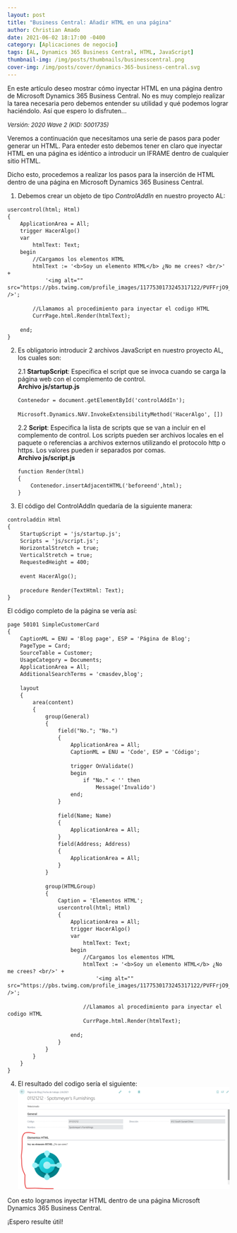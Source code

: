 ```yaml
---
layout: post
title: "Business Central: Añadir HTML en una página"
author: Christian Amado
date: 2021-06-02 18:17:00 -0400
category: [Aplicaciones de negocio]
tags: [AL, Dynamics 365 Business Central, HTML, JavaScript]
thumbnail-img: /img/posts/thumbnails/businesscentral.png
cover-img: /img/posts/cover/dynamics-365-business-central.svg
---
```


En este artículo deseo mostrar cómo inyectar HTML en una página dentro de Microsoft Dynamics 365 Business Central. No es muy complejo realizar la tarea necesaria pero debemos entender su utilidad y qué podemos lograr haciéndolo. Así que espero lo disfruten...

<!--more-->
*<font size="2">Versión: 2020 Wave 2 (KID: 5001735)</font>*

Veremos a continuación que necesitamos una serie de pasos para poder generar un HTML. Para enteder esto debemos tener en claro que inyectar HTML en una página es idéntico a introducir un IFRAME dentro de cualquier sitio HTML.  

Dicho esto, procedemos a realizar los pasos para la inserción de HTML dentro de una página en Microsoft Dynamics 365 Business Central.  

1. Debemos crear un objeto de tipo *ControlAddIn* en nuestro proyecto AL:  
```
usercontrol(html; Html)
{
    ApplicationArea = All;
    trigger HacerAlgo()
    var
        htmlText: Text;
    begin
        //Cargamos los elementos HTML
        htmlText := '<b>Soy un elemento HTML</b> ¿No me crees? <br/>' +
            '<img alt="" src="https://pbs.twimg.com/profile_images/1177530173245317122/PVFFrjO9_400x400.png" />';

        //Llamamos al procedimiento para inyectar el codigo HTML
        CurrPage.html.Render(htmlText);

    end;
}
```
2. Es obligatorio introducir 2 archivos JavaScript en nuestro proyecto AL, los cuales son:  

    2.1 **StartupScript**: Especifica el script que se invoca cuando se carga la página web con el complemento de control.  
    **Archivo js/startup.js**
    ```
    Contenedor = document.getElementById('controlAddIn');

    Microsoft.Dynamics.NAV.InvokeExtensibilityMethod('HacerAlgo', [])
    ```
    2.2 **Script**: Especifica la lista de scripts que se van a incluir en el complemento de control. Los scripts pueden ser archivos locales en el paquete o referencias a archivos externos utilizando el protocolo http o https. Los valores pueden ir separados por comas.  
    **Archivo js/script.js**
    ```
    function Render(html)
    {
        Contenedor.insertAdjacentHTML('beforeend',html);
    }
    ```
3. El código del ControlAddIn quedaría de la siguiente manera:
```
controladdin Html
{
    StartupScript = 'js/startup.js';
    Scripts = 'js/script.js';
    HorizontalStretch = true;
    VerticalStretch = true;
    RequestedHeight = 400;

    event HacerAlgo();

    procedure Render(TextHtml: Text);
}
```
El código completo de la página se vería así:
```
page 50101 SimpleCustomerCard
{
    CaptionML = ENU = 'Blog page', ESP = 'Página de Blog';
    PageType = Card;
    SourceTable = Customer;
    UsageCategory = Documents;
    ApplicationArea = All;
    AdditionalSearchTerms = 'cmasdev,blog';

    layout
    {
        area(content)
        {
            group(General)
            {
                field("No."; "No.")
                {
                    ApplicationArea = All;
                    CaptionML = ENU = 'Code', ESP = 'Código';

                    trigger OnValidate()
                    begin
                        if "No." < '' then
                            Message('Invalido')
                    end;
                }

                field(Name; Name)
                {
                    ApplicationArea = All;
                }
                field(Address; Address)
                {
                    ApplicationArea = All;
                }
            }

            group(HTMLGroup)
            {
                Caption = 'Elementos HTML';
                usercontrol(html; Html)
                {
                    ApplicationArea = All;
                    trigger HacerAlgo()
                    var
                        htmlText: Text;
                    begin
                        //Cargamos los elementos HTML
                        htmlText := '<b>Soy un elemento HTML</b> ¿No me crees? <br/>' +
                            '<img alt="" src="https://pbs.twimg.com/profile_images/1177530173245317122/PVFFrjO9_400x400.png" />';

                        //Llamamos al procedimiento para inyectar el codigo HTML
                        CurrPage.html.Render(htmlText);

                    end;
                }
            }
        }
    }
}
```
4. El resultado del codigo sería el siguiente:  
![](/img/posts/2021/06/02/Html2.png)  

Con esto logramos inyectar HTML dentro de una página Microsoft Dynamics 365 Business Central.  

¡Espero resulte útil!